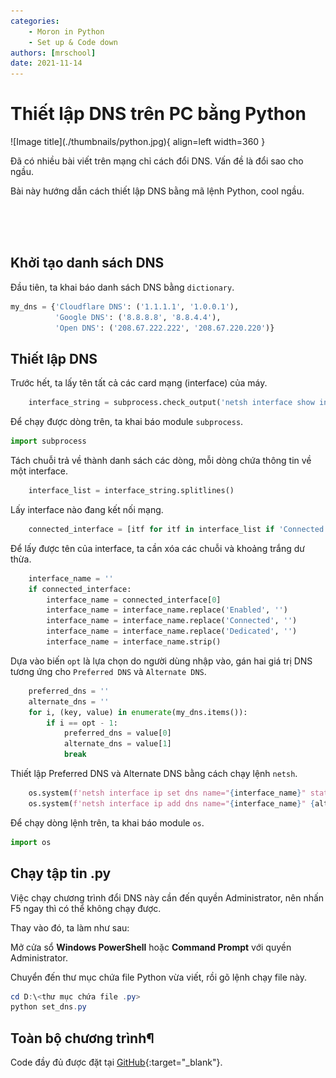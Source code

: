 ```yaml
---
categories:
    - Moron in Python
    - Set up & Code down
authors: [mrschool]
date: 2021-11-14
---
```


# Thiết lập DNS trên PC bằng Python

<div class="result" markdown>
![Image title](./thumbnails/python.jpg){ align=left width=360 }

Đã có nhiều bài viết trên mạng chỉ cách đổi DNS. Vấn đề là đổi sao cho ngầu.

Bài này hướng dẫn cách thiết lập DNS bằng mã lệnh Python, cool ngầu.



<br>
<br>

<!-- more -->

<br>

## Khởi tạo danh sách DNS

Đầu tiên, ta khai báo danh sách DNS bằng `dictionary`.

``` py linenums="5"
my_dns = {'Cloudflare DNS': ('1.1.1.1', '1.0.0.1'),
          'Google DNS': ('8.8.8.8', '8.8.4.4'),
          'Open DNS': ('208.67.222.222', '208.67.220.220')}
```

## Thiết lập DNS

Trước hết, ta lấy tên tất cả các card mạng (interface) của máy.

``` py linenums="17"
    interface_string = subprocess.check_output('netsh interface show interface').decode('utf-8')
```

Để chạy được dòng trên, ta khai báo module `subprocess`.

``` py linenums="1"
import subprocess
```

Tách chuỗi trả về thành danh sách các dòng, mỗi dòng chứa thông tin về một interface.

``` py linenums="20"
    interface_list = interface_string.splitlines()
```

Lấy interface nào đang kết nối mạng.

``` py linenums="23"
    connected_interface = [itf for itf in interface_list if 'Connected' in itf]
```

Để lấy được tên của interface, ta cần xóa các chuỗi và khoảng trắng dư thừa.

``` py linenums="1"
    interface_name = ''
    if connected_interface:
        interface_name = connected_interface[0]
        interface_name = interface_name.replace('Enabled', '')
        interface_name = interface_name.replace('Connected', '')
        interface_name = interface_name.replace('Dedicated', '')    
        interface_name = interface_name.strip()
```

Dựa vào biến `opt` là lựa chọn do người dùng nhập vào, gán hai giá trị DNS tương ứng cho `Preferred DNS` và `Alternate DNS`.

``` py linenums="35"
    preferred_dns = ''
    alternate_dns = ''
    for i, (key, value) in enumerate(my_dns.items()):
        if i == opt - 1:
            preferred_dns = value[0]
            alternate_dns = value[1]
            break
```

Thiết lập Preferred DNS và Alternate DNS bằng cách chạy lệnh `netsh`.


``` py linenums="44"
    os.system(f'netsh interface ip set dns name="{interface_name}" static {preferred_dns}')
    os.system(f'netsh interface ip add dns name="{interface_name}" {alternate_dns} index=2')
```

Để chạy dòng lệnh trên, ta khai báo module `os`.

``` py linenums="2"
import os
```

## Chạy tập tin .py

Việc chạy chương trình đổi DNS này cần đến quyền Administrator, nên nhấn F5 ngay thì có thể không chạy được.

Thay vào đó, ta làm như sau:

Mở cửa sổ **Windows PowerShell** hoặc **Command Prompt** với quyền Administrator.

Chuyển đến thư mục chứa file Python vừa viết, rồi gõ lệnh chạy file này.

``` ps1 linenums="1"
cd D:\<thư mục chứa file .py>
python set_dns.py
```

## Toàn bộ chương trình¶

Code đầy đủ được đặt tại [GitHub](https://github.com/vtchitruong/Network/blob/main/DNS/set_dns.py){:target="_blank"}.